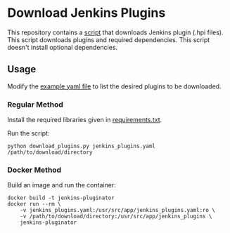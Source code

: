 # Download Jenkins Plugins
This repository contains a [script](download_plugins.py) that downloads Jenkins plugin (.hpi files). This script downloads
plugins and required dependencies. This script doesn't install optional dependencies.

## Usage
Modify the [example yaml file](jenkins_plugins_example.yaml) to list the desired plugins to be downloaded.

### Regular Method
Install the required libraries given in [requirements.txt](requirements.txt).

Run the script:
```
python download_plugins.py jenkins_plugins.yaml /path/to/download/directory
```

### Docker Method
Build an image and run the container:
```
docker build -t jenkins-pluginator
docker run --rm \
    -v jenkins_plugins.yaml:/usr/src/app/jenkins_plugins.yaml:ro \
    -v /path/to/download/directory:/usr/src/app/jenkins_plugins \
    jenkins-pluginator
```
